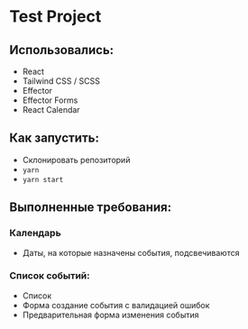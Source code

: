 # Test Project
## Использовались:
- React
- Tailwind CSS / SCSS
- Effector
- Effector Forms
- React Calendar

## Как запустить:
- Склонировать репозиторий
- `yarn`
- `yarn start`

## Выполненные требования:
### Календарь
- Даты, на которые назначены события, подсвечиваются
### Список событий:
- Список
- Форма создание события с валидацией ошибок
- Предварительная форма изменения события

